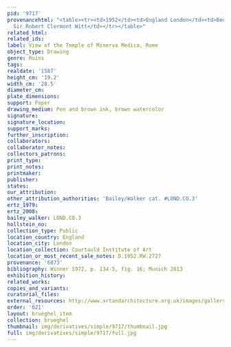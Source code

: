 ```yaml
---
pid: '9717'
provenancehtml: "<table><tr><td>1952</td><td>England London</td><td>Bequeathed by
  Sir Robert Clermont Witt</td></tr></table>"
related_html:
related_ids:
label: View of the Temple of Minerva Medica, Rome
object_type: Drawing
genre: Ruins
tags:
realdate: '1587'
height_cm: '19.2'
width_cm: '28.5'
diameter_cm:
plate_dimensions:
support: Paper
drawing_medium: Pen and brown ink, brown watercolor
signature:
signature_location:
support_marks:
further_inscription:
collaborators:
collaborator_notes:
collectors_patrons:
print_type:
print_notes:
printmaker:
publisher:
states:
our_attribution:
other_attribution_authorities: 'Bailey/Walker cat. #LOND.CO.3'
ertz_1979:
ertz_2008:
bailey_walker: LOND.CO.3
hollstein_no:
collection_type: Public
location_country: England
location_city: London
location_collection: Courtauld Institute of Art
location_or_most_recent_sale_notes: D.1952.RW.2727
provenance: '6873'
bibliography: Winner 1972, p. 134-5, fig. 16; Munich 2013
exhibition_history:
related_works:
copies_and_variants:
curatorial_files:
external_resources: http://www.artandarchitecture.org.uk/images/gallery/327192e8.html
order: '021'
layout: brueghel_item
collection: brueghel
thumbnail: img/derivatives/simple/9717/thumbnail.jpg
full: img/derivatives/simple/9717/full.jpg
---
```

